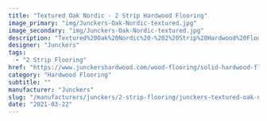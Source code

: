 ```yaml
---
title: "Textured Oak Nordic - 2 Strip Hardwood Flooring"
image_primary: "img/Junckers-Oak-Nordic-textured.jpg"
image_secondary: "img/Junckers-Oak-Nordic-textured.jpg"
description: "Textured%20Oak%20Nordic%20-%202%20Strip%20Hardwood%20Flooring%0A%0AA%20textured%20Oak%202%20Strip%20Board.%0A%0ASlightly%20white%20toned%20by%20using%20the%20colour%20Nordic%2C%20a%20Scandinavian%20touch%20is%20added%20to%20the%20floor.%A0%0A%0A%A0This%20floor%20is%20also%20available%20as%20ships%20decking.%20The%20black%20neoprene%20strip%20placed%20between%20the%20boards%20adds%20a%20maritime%20look%20to%20the%20floor.%0A%A0%0ARead%20about%20Junckers%20Grey%20floors%20here%0A%0AGET%20FREE%20SAMPLE%20OR%20QUOTE"
designer: "Junckers"
tags: 
  - "2 Strip Flooring"
href: "https://www.junckershardwood.com/wood-flooring/solid-hardwood-flooring/2-strip-wooden-flooring/product-page/textured-oak-nordic-2-strip-hardwood-flooring"
category: "Hardwood Flooring"
subtitle: ""
manufacturer: "Junckers"
slug: "/manufacturers/junckers/2-strip-flooring/junckers-textured-oak-nordic-2-strip-hardwood-flooring"
date: "2021-03-22"
---
```

